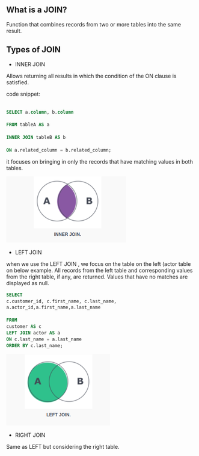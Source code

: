 
## What is a JOIN?

  

Function that combines records from two or more tables into the same result.

## Types of JOIN

  

- INNER JOIN

  

Allows returning all results in which the condition of the ON clause is satisfied.

  

code snippet:

```sql

SELECT a.column, b.column

FROM tableA AS a

INNER JOIN tableB AS b

ON a.related_column = b.related_column;

```

  

it focuses on bringing in only the records that have matching values in both tables.

  

![image info inner-join](pictures/inner-join.png)

  

- LEFT JOIN

  

when we use the LEFT JOIN , we focus on the table on the left (actor table on below example. All records from the left table and corresponding values from the right table, if any, are returned. Values that have no matches are displayed as null.

  

```sql
SELECT
c.customer_id, c.first_name, c.last_name,
a.actor_id,a.first_name,a.last_name

FROM 
customer AS c
LEFT JOIN actor AS a
ON c.last_name = a.last_name
ORDER BY c.last_name;
```

![image info left-join](pictures/left-join.png)

- RIGHT JOIN

Same as LEFT but considering the right table.